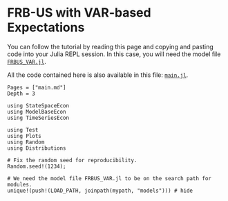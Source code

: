 # FRB-US with VAR-based Expectations

You can follow the tutorial by reading this page and copying and pasting code
into your Julia REPL session. In this case, you will need the model file
[`FRBUS_VAR.jl`](./models/FRBUS_VAR.jl).

All the code contained here is also available in this file: [`main.jl`](main.jl).

```@contents
Pages = ["main.md"]
Depth = 3
```

```@setup frbus
using StateSpaceEcon
using ModelBaseEcon
using TimeSeriesEcon

using Test
using Plots
using Random
using Distributions

# Fix the random seed for reproducibility.
Random.seed!(1234);

# We need the model file FRBUS_VAR.jl to be on the search path for modules.
unique!(push!(LOAD_PATH, joinpath(mypath, "models"))) # hide

```





